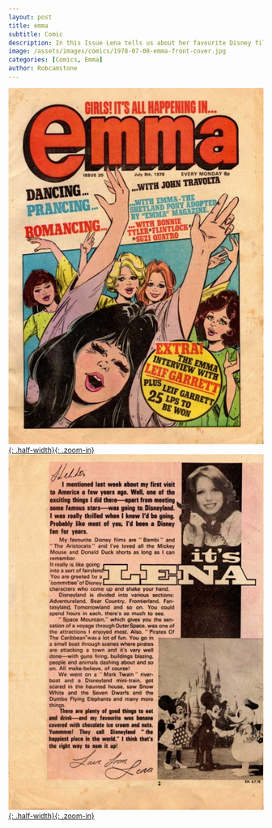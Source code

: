 ```yaml
---
layout: post
title: emma
subtitle: Comic
description: In this Issue Lena tells us about her favourite Disney films and about her visit to Disneyland USA back in 1974.
image: /assets/images/comics/1978-07-08-emma-front-cover.jpg
categories: [Comics, Emma]
author: Robcamstone
---
```


[![Front Cover of Emme dated 8 July 1978](/assets/images/comics/1978-07-08-emma-front-cover.jpg){: .half-width}{: .zoom-in}](/assets/images/comics/1978-07-08-emma-front-cover.jpg)
[![Page 2 of Emme dated 8 July 1978](/assets/images/comics/1978-07-08-emma-page-2.jpg){: .half-width}{: .zoom-in}](/assets/images/comics/1978-07-08-emma-page-2.jpg)


